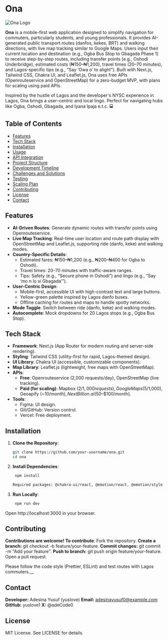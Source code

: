 # Ona

![Ona Logo](public/danfo-icon.png) 

**Ona** is a mobile-first web application designed to simplify navigation for commuters, particularly students, and young professionals. It provides AI-generated public transport routes (danfos, kekes, BRT) and walking directions, with live map tracking similar to Google Maps. Users input their current location and destination (e.g., Ogba Bus Stop to Gbagada Phase 1) to receive step-by-step routes, including transfer points (e.g., Oshodi Underbridge), estimated costs (₦150–₦1,200), travel times (20–70 minutes), and Lagos-specific tips (e.g., “Say ‘Owa o’ to alight”). Built with Next.js, Tailwind CSS, Chakra UI, and Leaflet.js, Ona uses free APIs (Openrouteservice and OpenStreetMap) for a zero-budget MVP, with plans for scaling using paid APIs.

Inspired by the hustle of Lagos and the developer's NYSC experience in Lagos, Ona brings a user-centric and local lingo. Perfect for navigating hubs like Ogba, Oshodi, Gbagada, and Iyana Ipaja e.t.c. 🚍

## Table of Contents
- [Features](#features)
- [Tech Stack](#tech-stack)
- [Installation](#installation)
- [Usage](#usage)
- [API Integration](#api-integration)
- [Project Structure](#project-structure)
- [Development Timeline](#development-timeline)
- [Challenges and Solutions](#challenges-and-solutions)
- [Testing](#testing)
- [Scaling Plan](#scaling-plan)
- [Contributing](#contributing)
- [License](#license)
- [Contact](#contact)

## Features
- **AI-Driven Routes**: Generate dynamic routes with transfer points using Openrouteservice.
- **Live Map Tracking**: Real-time user location and route path display with OpenStreetMap and Leaflet.js, supporting ride (danfo, keke) and walking modes.
- **Country-Specific Details**:
  - Estimated fares: ₦150–₦1,200 (e.g., ₦200–₦400 for Ogba to Oshodi).
  - Travel times: 20–70 minutes with traffic-aware ranges.
  - Tips: Safety (e.g., “Secure phone in Oshodi”) and lingo (e.g., “Say ‘mo n lọ si Gbagada’”).
- **User-Centric Design**:
  - Mobile-first, accessible UI with high-contrast text and large buttons.
  - Yellow-green palette inspired by Lagos danfo buses.
  - Offline caching for routes and maps to handle spotty networks.
- **Mode Toggle**: Switch between ride (danfo, keke) and walking modes.
- **Autocomplete**: Mock dropdowns for 20 Lagos stops (e.g., Ogba Bus Stop).

## Tech Stack
- **Framework**: Next.js (App Router for modern routing and server-side rendering).
- **Styling**: Tailwind CSS (utility-first for rapid, Lagos-themed design).
- **UI Library**: Chakra UI (accessible, customizable components).
- **Map Library**: Leaflet.js (lightweight, free maps with OpenStreetMap).
- **APIs**:
  - **Free**: Openrouteservice (2,000 requests/day), OpenStreetMap (live tracking).
  - **Paid (for scaling)**: Mapbox ($2/1,000 requests), Google Maps ($5/1,000), Geoapify (~$10/month), NextBillion.ai ($50–$100/month).
- **Tools**:
  - Figma: UI design.
  - Git/GitHub: Version control.
  - Vercel: Free deployment.

## Installation
1. **Clone the Repository**:
   ```bash
   git clone https://github.com/your-username/ona.git
   cd ona
2. **Install Dependencies**:
   ```bash
    npm install

   Required packages: @chakra-ui/react, @emotion/react, @emotion/styled, framer-motion, leaflet, axios

3. **Run Locally**:
   ```bash
    npm run dev
Open http://localhost:3000 in your browser.

## Contributing
**Contributions are welcome! To contribute**: Fork the repository.
**Create a branch:** git checkout -b feature/your-feature.
**Commit changes:** git commit -m "Add your feature".
**Push to branch:** git push origin feature/your-feature.
Open a pull request.

Please follow the code style (Prettier, ESLint) and test routes with Lagos commuters.__

## Contact

**Developer:** Adesina Yusuf (yuslove)
**Email:** adesinayusuf0@example.com
**GitHub:** yuslove1
**X:** @adeCode0

## License

MIT License. See LICENSE for details.
